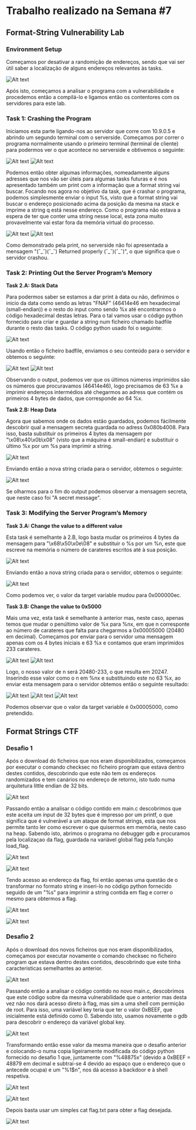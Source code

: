 # Trabalho realizado na Semana #7
## Format-String Vulnerability Lab
### Environment Setup
Começamos por desativar a randomição de endereços, sendo que vai ser útil saber a localização de alguns endereços relevantes às tasks.

![Alt text](/images/i1.png)

Após isto, começamos a analisar o programa com a vulnerabilidade e procedemos então a compilá-lo e ligamos então os contentores com os servidores para este lab.
### Task 1: Crashing the Program
Iniciamos esta parte ligando-nos ao servidor que corre com 10.9.0.5 e abrindo um segundo terminal com o serverside. Começamos por correr o programa normalmente usando o primeiro terminal (terminal de cliente) para podermos ver o que acontece no serverside e obtivemos o seguinte:

![Alt text](/images/i2.png)
![Alt text](/images/i3.png)

Podemos então obter algumas informações, nomeadamente alguns adresses que nos vão ser úteis para algumas tasks futuras e é nos apresentado também um print com a informação que a format string vai buscar.
Focando nos agora no objetivo da task, que é crashar o programa, podemos simplesmente enviar o input %s, visto que a format string vai buscar o endereço posicionado acima da posição da mesma na stack e imprime a string q está nesse endereço. Como o programa não estava a espera de ter que conter uma string nesse local, esta zona muito provavelmente vai estar fora da memória virtual do processo.

![Alt text](/images/i4.png)
![Alt text](/images/i5.png)

Como demonstrado pela print, no serverside não foi apresentada a mensagem "(ˆ_ˆ)(ˆ_ˆ) Returned properly (ˆ_ˆ)(ˆ_ˆ)", o que significa que o servidor crashou.
###  Task 2: Printing Out the Server Program’s Memory
**Task 2.A: Stack Data**

Para podermos saber se estamos a dar print à data ou não, definimos o inicio da data como sendo as letras "FNAF" (46414e46 em hexadecimal (small-endian)) e o resto do input como sendo %x até encontrarmos o código hexadecimal destas letras. Para o tal vamos usar o código python fornecido para criar e guardar a string num ficheiro chamado badfile durante o resto das tasks. O código python usado foi o seguinte:

![Alt text](/images/i7.png)

Usando então o ficheiro badfile, enviamos o seu conteúdo para o servidor e obtemos o seguinte:

![Alt text](/images/i6.png)
![Alt text](/images/i8.png)

Observando o output, podemos ver que os últimos números imprimidos são os números que procuravamos (46414e46), logo precisamos de 63 %x a imprimir endereços intermédios até chegarmos ao adress que contém os primeiros 4 bytes de dados, que corresponde ao 64 %x.

**Task 2.B: Heap Data**

Agora que sabemos onde os dados estão guardados, podemos fácilmente descobrir qual a mensagem secreta guardada no adress 0x080b4008. Para isso, basta substituir os primeiros 4 bytes da mensagem por "\x08\x40\x0b\x08" (visto que a máquina é small-endian) e substituir o último %x por um %s para imprimir a string.

![Alt text](/images/i9.png)

Enviando então a nova string criada para o servidor, obtemos o seguinte:

![Alt text](/images/i10.png)

Se olharmos para o fim do output podemos observar a mensagem secreta, que neste caso foi "A secret message".
### Task 3: Modifying the Server Program’s Memory

**Task 3.A: Change the value to a different value**

Esta task é semelhante à 2.B, logo basta mudar os primeiros 4 bytes da mensagem para "\x68\x50\x0e\08" e substituir o %s por um %n, este que escreve na memória o número de carateres escritos até à sua posição.

![Alt text](/images/i11.png)

Enviando então a nova string criada para o servidor, obtemos o seguinte:

![Alt text](/images/i12.png)

Como podemos ver, o valor da target variable mudou para 0x000000ec.

**Task 3.B: Change the value to 0x5000**

Mais uma vez, esta task é semelhante à anterior mas, neste caso, apenas temos que mudar o penúltimo valor de %x para %nx, em que n corresponte ao número de carateres que falta para chegarmos a 0x00005000 (20480 em decimal). Começamos por enviar para o servidor uma mensagem apenas com os 4 bytes iniciais e 63 %x e contamos que eram imprimidos 233 carateres.

![Alt text](/images/i13.png)
![Alt text](/images/i14.png)

Logo, o nosso valor de n será 20480-233, o que resulta em 20247. Inserindo esse valor como o n em %nx e substituindo este no 63 %x, ao enviar esta mensagem para o servidor obtemos então o seguinte resultado:

![Alt text](/images/i15.png)
![Alt text](/images/i16.png)
![Alt text](/images/i17.png)

Podemos observar que o valor da target variable é 0x00005000, como pretendido.

## Format Strings CTF
### Desafio 1
Após o download do ficheiros que nos eram disponibilizados, começamos por executar o comando checksec no ficheiro program que estava dentro destes contidos, descobrindo que este não tem os endereços randomizados e tem canários no endereço de retorno, isto tudo numa arquitetura little endian de 32 bits.

![Alt text](/images/ima1.png)

Passando então a analisar o código contido em main.c descobrimos que este aceita um input de 32 bytes que é impresso por um printf, o que significa que é vulnerável a um ataque de format strings, esta que nos permite tanto ler como escrever o que quisermos em memória, neste caso na heap.
Sabendo isto, abrimos o programa no debugger gdb e procuramos pela localizaçao da flag, guardada na variável global flag pela função load_flag.

![Alt text](/images/ima2.png)

![Alt text](/images/ima3.png)

Tendo acesso ao endereço da flag, foi então apenas uma questão de o transformar no formato string e inseri-lo no código python fornecido seguido de um "%s" para imprimir a string contida em flag e correr o mesmo para obtermos a flag.

![Alt text](/images/ima4.png)

![Alt text](/images/ima5.png)

### Desafio 2
Após o download dos novos ficheiros que nos eram disponibilizados, começamos por executar novamente o comando checksec no ficheiro program que estava dentro destes contidos, descobrindo que este tinha caracteristicas semelhantes ao anterior.

![Alt text](/images/ima6.png)

Passando então a analisar o código contido no novo main.c, descobrimos que este código sobre da mesma vulnerabilidade que o anterior mas desta vez não nos dará acesso direto à flag, mas sim a uma shell com permição de root.  Para isso, uma variável key teria que ter o valor 0xBEEF, que inicialmente está definido como 0. Sabendo isto, usamos novamente o gdb para descobrir o endereço da variável global key.

![Alt text](/images/ima7.png)

Transformando então esse valor da mesma maneira que o desafio anterior e colocando-o numa copia ligeiramente modificada do código python fornecido no desafio 1 que, juntamente com "%48875x" (devido a 0xBEEF = 48879 em decimal e subtrai-se 4 devido ao espaço que o endereço que o antecede ocupa) e um "%1$n", nos dá acesso à backdoor e à shell respetiva.

![Alt text](/images/ima8.png)

![Alt text](/images/ima9.png)

Depois basta usar um simples cat flag.txt para obter a flag desejada.

![Alt text](/images/ima10.png)
